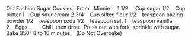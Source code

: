 Old Fashion Sugar Cookies
 
From:  Minnie
 
 
1 1/2     Cup sugar
1/2    Cup butter
1    Cup sour cream
2 3/4    Cup sifted flour
1/2    teaspoon baking powder
1/2    teaspoon soda
1/2    teaspoon salt
1    teaspoon vanilla
2    Eggs
    
 
 
Chill, then drop.  Press out with fork, sprinkle with sugar.
Bake 350° 8 to 10 minutes.
  (Do Not Overbake)
 
